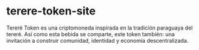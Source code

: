 # terere-token-site
Tereré Token es una criptomoneda inspirada en la tradición paraguaya del tereré. Así como esta bebida se comparte, este token también: una invitación a construir comunidad, identidad y economía descentralizada.

